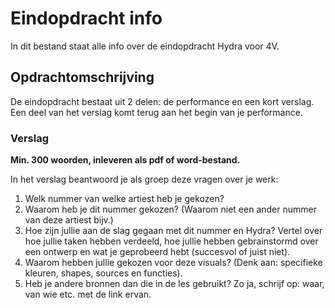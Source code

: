 # Eindopdracht info 

In dit bestand staat alle info over de eindopdracht Hydra voor 4V.

## Opdrachtomschrijving

De eindopdracht bestaat uit 2 delen: de performance en een kort verslag. Een deel van het verslag komt terug aan het begin van je performance. 

### Verslag

**Min. 300 woorden, inleveren als pdf of word-bestand.**

In het verslag beantwoord je als groep deze vragen over je werk:

1. Welk nummer van welke artiest heb je gekozen?
2. Waarom heb je dit nummer gekozen? (Waarom niet een ander nummer van deze artiest bijv.)
3. Hoe zijn jullie aan de slag gegaan met dit nummer en Hydra? Vertel over hoe jullie taken hebben verdeeld, hoe jullie hebben gebrainstormd over een ontwerp en wat je geprobeerd hebt (succesvol of juist niet).
4. Waarom hebben jullie gekozen voor deze visuals? (Denk aan: specifieke kleuren, shapes, sources en functies). 
5. Heb je andere bronnen dan die in de les gebruikt? Zo ja, schrijf op: waar, van wie etc. met de link ervan.

